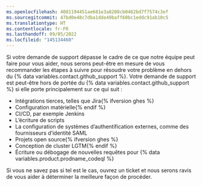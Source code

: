```yaml
---
ms.openlocfilehash: 4081194451ae681e3a8208cb0462bd7f7574c3ef
ms.sourcegitcommit: 47bd0e48c7dba1dde49baff60bc1eddc91ab10c5
ms.translationtype: HT
ms.contentlocale: fr-FR
ms.lasthandoff: 09/05/2022
ms.locfileid: "145134460"
---
```

Si votre demande de support dépasse le cadre de ce que notre équipe peut faire pour vous aider, nous serons peut-être en mesure de vous recommander les étapes à suivre pour résoudre votre problème en dehors du {% data variables.contact.github_support %}. Votre demande de support est peut-être hors de portée du {% data variables.contact.github_support %} si elle porte principalement sur ce qui suit :
- Intégrations tierces, telles que Jira{% ifversion ghes %}
- Configuration matérielle{% endif %}
- CI/CD, par exemple Jenkins
- L’écriture de scripts
- La configuration de systèmes d’authentification externes, comme des fournisseurs d’identité SAML
- Projets open source{% ifversion ghes %}
- Conception de cluster LGTM{% endif %}
- Écriture ou débogage de nouvelles requêtes pour {% data variables.product.prodname_codeql %}

Si vous ne savez pas si tel est le cas, ouvrez un ticket et nous serons ravis de vous aider à déterminer la meilleure façon de procéder.
